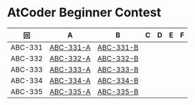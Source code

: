 # AtCoder Beginner Contest

| 回 | A | B | C | D | E | F |
|:---:|:---:|:---:|:---:|:---:|:---:|:---:|
| ABC-331 | [ABC-331-A](ABC-331-A.py) | [ABC-331-B](ABC-331-B.py) |  |  |  |  |
| ABC-332 | [ABC-332-A](ABC-332-A.py) | [ABC-332-B](ABC-332-B.py) |  |  |  |  |
| ABC-333 | [ABC-333-A](ABC-333-A.py) | [ABC-333-B](ABC-333-B.py) |  |  |  |  |
| ABC-334 | [ABC-334-A](ABC-334-A.py) | [ABC-334-B](ABC-334-B.py) |  |  |  |  |
| ABC-335 | [ABC-335-A](ABC-335-A.py) | [ABC-335-B](ABC-335-B.py) |  |  |  |  |
